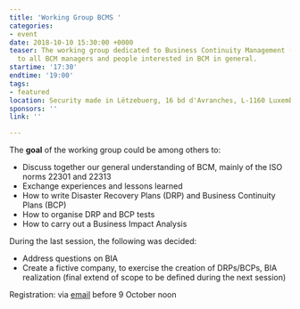 ```yaml
---
title: 'Working Group BCMS '
categories:
- event
date: 2018-10-10 15:30:00 +0000
teaser: The working group dedicated to Business Continuity Management (BCMS) is addressed
  to all BCM managers and people interested in BCM in general.
startime: '17:30'
endtime: '19:00'
tags:
- featured
location: Security made in Lëtzebuerg, 16 bd d'Avranches, L-1160 Luxembourg
sponsors: ''
link: ''

---
```

The **goal** of the working group could be among others to:

* Discuss together our general understanding of BCM, mainly of the ISO norms 22301 and 22313
* Exchange experiences and lessons learned
* How to write Disaster Recovery Plans (DRP) and Business Continuity Plans (BCP)
* How to organise DRP and BCP tests
* How to carry out a Business Impact Analysis

During the last session, the following was decided:

* Address questions on BIA
* Create a fictive company, to exercise the creation of DRPs/BCPs, BIA realization (final extend of scope to be defined during the next session)

Registration: via [email]() before 9 October noon
